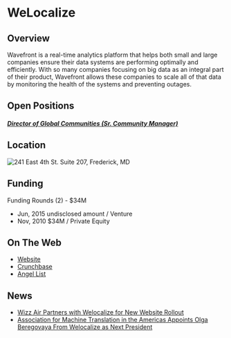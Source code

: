 # WeLocalize
## Overview
Wavefront is a real-time analytics platform that helps both small and large companies ensure their data systems are performing optimally and efficiently. With so many companies focusing on big data as an integral part of their product, Wavefront allows these companies to scale all of that data by monitoring the health of the systems and preventing outages.

## Open Positions
##### [Director of Global Communities (Sr. Community Manager)](director-of-global-communities-sr-community-manager.md)

## Location
![241 East 4th St. Suite 207, Frederick, MD](https://maps.googleapis.com/maps/api/staticmap?center=241+East+4th+St.+Suite+207,+Frederick,+MD&zoom=13&scale=false&size=600x300&maptype=roadmap&format=png&visual_refresh=true&markers=size:mid%7Ccolor:0xff0000%7Clabel:%7C241+East+4th+St.,+Fredrick,+MD)  

## Funding
Funding Rounds (2) - $34M
+ Jun, 2015	undisclosed amount / Venture
+ Nov, 2010	$34M / Private Equity

## On The Web
+ [Website](https://www.welocalize.com)
+ [Crunchbase](https://www.crunchbase.com/organization/welocalize)
+ [Angel List](https://angel.co/welocalize)

## News
+ [Wizz Air Partners with Welocalize for New Website Rollout](http://www.marketwired.com/press-release/wizz-air-partners-with-welocalize-for-new-website-rollout-2175907.htm)
+ [Association for Machine Translation in the Americas Appoints Olga Beregovaya From Welocalize as Next President](http://www.marketwired.com/press-release/association-machine-translation-americas-appoints-olga-beregovaya-from-welocalize-as-2174637.htm)

